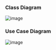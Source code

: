 ### Class Diagram

![image](https://user-images.githubusercontent.com/83855603/236282187-7a3baa07-7636-4a66-a512-a2cb3b285540.png)

### Use Case Diagram

![image](https://github.com/SwatiAF/OMD-LAB/assets/83855603/727fce32-e240-4d64-9bda-abe5d6fa2f31)
